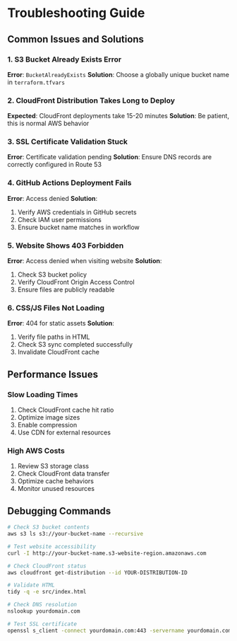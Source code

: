 # Troubleshooting Guide

## Common Issues and Solutions

### 1. S3 Bucket Already Exists Error
**Error**: `BucketAlreadyExists`
**Solution**: Choose a globally unique bucket name in `terraform.tfvars`

### 2. CloudFront Distribution Takes Long to Deploy
**Expected**: CloudFront deployments take 15-20 minutes
**Solution**: Be patient, this is normal AWS behavior

### 3. SSL Certificate Validation Stuck
**Error**: Certificate validation pending
**Solution**: Ensure DNS records are correctly configured in Route 53

### 4. GitHub Actions Deployment Fails
**Error**: Access denied
**Solution**: 
1. Verify AWS credentials in GitHub secrets
2. Check IAM user permissions
3. Ensure bucket name matches in workflow

### 5. Website Shows 403 Forbidden
**Error**: Access denied when visiting website
**Solution**: 
1. Check S3 bucket policy
2. Verify CloudFront Origin Access Control
3. Ensure files are publicly readable

### 6. CSS/JS Files Not Loading
**Error**: 404 for static assets
**Solution**:
1. Verify file paths in HTML
2. Check S3 sync completed successfully
3. Invalidate CloudFront cache

## Performance Issues

### Slow Loading Times
1. Check CloudFront cache hit ratio
2. Optimize image sizes
3. Enable compression
4. Use CDN for external resources

### High AWS Costs
1. Review S3 storage class
2. Check CloudFront data transfer
3. Optimize cache behaviors
4. Monitor unused resources

## Debugging Commands

```bash
# Check S3 bucket contents
aws s3 ls s3://your-bucket-name --recursive

# Test website accessibility
curl -I http://your-bucket-name.s3-website-region.amazonaws.com

# Check CloudFront status
aws cloudfront get-distribution --id YOUR-DISTRIBUTION-ID

# Validate HTML
tidy -q -e src/index.html

# Check DNS resolution
nslookup yourdomain.com

# Test SSL certificate
openssl s_client -connect yourdomain.com:443 -servername yourdomain.com
```
